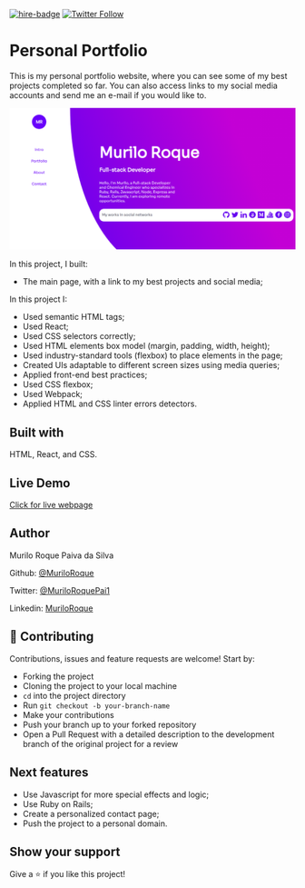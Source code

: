 [![hire-badge](https://img.shields.io/badge/Consult%20/%20Hire%20Murilo-Click%20to%20Contact-brightgreen)](mailto:muriloengqui@gmail.com) [![Twitter Follow](https://img.shields.io/twitter/follow/MuriloRoquePai1?label=Follow%20Murilo%20on%20Twitter&style=social)](https://twitter.com/MuriloRoquePai1)

# Personal Portfolio

This is my personal portfolio website, where you can see some of my best projects completed so far. You can also access links to my social media accounts and send me an e-mail if you would like to.

![screenshot](src/assets/images/screenshot.png)

In this project, I built:

- The main page, with a link to my best projects and social media;

In this project I:

- Used semantic HTML tags;
- Used React;
- Used CSS selectors correctly;
- Used HTML elements box model (margin, padding, width, height);
- Used industry-standard tools (flexbox) to place elements in the page;
- Created UIs adaptable to different screen sizes using media queries;
- Applied front-end best practices;
- Used CSS flexbox;
- Used Webpack;
- Applied HTML and CSS linter errors detectors.

## Built with

HTML, React, and CSS.

## Live Demo

[Click for live webpage](https://www.muriloroque.com.br)

## Author

Murilo Roque Paiva da Silva

Github: [@MuriloRoque](https://github.com/MuriloRoque)

Twitter: [@MuriloRoquePai1](https://twitter.com/MuriloRoquePai1)

Linkedin: [MuriloRoque](https://www.linkedin.com/in/murilo-roque-b1268741/)

## 🤝 Contributing

Contributions, issues and feature requests are welcome! Start by:

- Forking the project
- Cloning the project to your local machine
- `cd` into the project directory
- Run `git checkout -b your-branch-name`
- Make your contributions
- Push your branch up to your forked repository
- Open a Pull Request with a detailed description to the development branch of the original project for a review

## Next features

- Use Javascript for more special effects and logic;
- Use Ruby on Rails;
- Create a personalized contact page;
- Push the project to a personal domain.

## Show your support

Give a ⭐️ if you like this project!